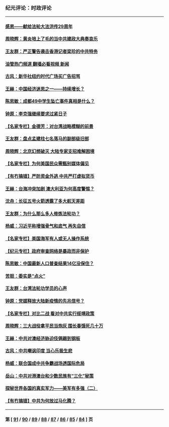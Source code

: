 ### 纪元评论：时政评论
---
#### [感恩——献给法轮大法洪传29周年](../../pages/nsc1025/n12942453.md?05130330) 
#### [周晓辉：黄炎培上了毛的当中共建政大典奏哀乐](../../pages/nsc1025/n12942780.md?05130330) 
#### [王友群：严正警告袭击香港记者梁珍的中共特务](../../pages/nsc1025/n12941630.md?05130330) 
#### [油管热门频道 翻墙必看视频 新闻](ok?05130330)
#### [古风：新华社纽约时代广场买广告招骂](../../pages/nsc1025/n12941136.md?05130330) 
#### [王赫：中国经济迷思之一——持续增长？](../../pages/nsc1025/n12941076.md?05130330) 
#### [陈思敏：成都49中学生坠亡事件真相是什么？](../../pages/nsc1025/n12940968.md?05130330) 
#### [钟原：李克强继续要求过紧日子](../../pages/nsc1025/n12940647.md?05130330) 
#### [【名家专栏】金德芳：对台湾战略模糊的前景](../../pages/nsc1025/n12939564.md?05130330) 
#### [王友群：盘点孟建柱七名落马的副部级旧部](../../pages/nsc1025/n12940595.md?05130330) 
#### [周晓辉：北京幻想破灭 大陆专家支招难解困境](../../pages/nsc1025/n12939891.md?05130330) 
#### [【名家专栏】为何美国民众需甄别媒体偏见](../../pages/nsc1025/n12939558.md?05130330) 
#### [【有冇搞错】严防资金外逃 中共严打虚拟货币](../../pages/nsc1025/n12937848.md?05130330) 
#### [王赫：台海冲突加剧 澳大利亚为何高度警惕？](../../pages/nsc1025/n12938183.md?05130330) 
#### [沈舟：长征五号火箭透露了多大航天差距](../../pages/nsc1025/n12938265.md?05130330) 
#### [王友群：为什么那么多人修炼法轮功？](../../pages/nsc1025/n12937688.md?05130330) 
#### [杨威：习近平称增强骨气和底气 再失自信](../../pages/nsc1025/n12937671.md?05130330) 
#### [【名家专栏】美国海军有人或无人操作系统](../../pages/nsc1025/n12937093.md?05130330) 
#### [【纪元专栏】政府审查网络是暴政而非保护](../../pages/nsc1025/n12937917.md?05130330) 
#### [陈思敏：中国最新人口普查结果14亿没保住？](../../pages/nsc1025/n12935464.md?05130330) 
#### [苦胆：委实是“点火”](../../pages/nsc1025/n12935953.md?05130330) 
#### [王友群：台湾法轮功学员的心声](../../pages/nsc1025/n12935222.md?05130330) 
#### [钟原：党媒释放大陆新疫情的先兆信号？](../../pages/nsc1025/n12935064.md?05130330) 
#### [【名家专栏】对比二战 看对中共实行绥靖政策](../../pages/nsc1025/n12934663.md?05130330) 
#### [周晓辉：三大战役拿平民当炮灰 围长春饿死几十万](../../pages/nsc1025/n12934921.md?05130330) 
#### [王赫：中共对澳经济胁迫伎俩踢到钢板](../../pages/nsc1025/n12934094.md?05130330) 
#### [古风：中共嘲讽印度 当心乐极生悲](../../pages/nsc1025/n12934194.md?05130330) 
#### [杨威：联合国成中共争霸战场透国际危局](../../pages/nsc1025/n12933773.md?05130330) 
#### [岳山：中共对港澳台和少数民族有“三化”秘策](../../pages/nsc1025/n12933579.md?05130330) 
#### [探秘世界各国的真实军力——美军有多强（二）](../../pages/nsc1025/n12933170.md?05130330) 
#### [【有冇搞错】中共为何放过马化腾？](../../pages/nsc1025/n12932045.md?05130330) 

---
#### 第 [ [91](./91.md?05130330) / [90](./90.md?05130330) / [89](./89.md?05130330) / [88](./88.md?05130330) / [87](./87.md?05130330) / [86](./86.md?05130330) / [85](./85.md?05130330) / [84](./84.md?05130330) ] 页

